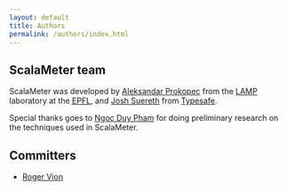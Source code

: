 ```yaml
---
layout: default
title: Authors
permalink: /authors/index.html
---
```


## ScalaMeter team

ScalaMeter was developed by [Aleksandar Prokopec](http://people.epfl.ch/aleksandar.prokopec) from the [LAMP](http://lamp.epfl.ch/) laboratory at the [EPFL](http://epfl.ch/),
and [Josh Suereth](http://jsuereth.com/) from [Typesafe](http://typesafe.com/).

Special thanks goes to [Ngoc Duy Pham](https://github.com/ngocduy-pham) for doing preliminary research
on the techniques used in ScalaMeter.

## Committers

- [Roger Vion](https://github.com/vrepfl)



